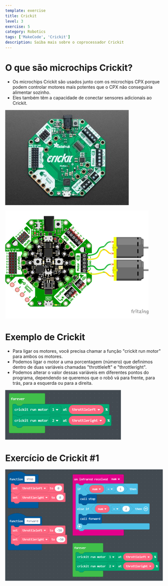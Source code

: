 ```yaml
---
template: exercise
title: Crickit
level: 3
exercise: 5
category: Robotics
tags: ['MakeCode', 'Crickit']
description: Saiba mais sobre o coprocessador Crickit
---
```


# O que são microchips Crickit?

- Os microchips Crickit são usados ​​junto com os microchips CPX porque podem controlar motores mais potentes que o CPX não conseguiria alimentar sozinho.
- Eles também têm a capacidade de conectar sensores adicionais ao Crickit.

![](Lesson51.jpg)

![](Lesson52.png)

# Exemplo de Crickit

- Para ligar os motores, você precisa chamar a função "crickit run motor" para ambos os motores.
- Podemos ligar o motor a uma porcentagem (número) que definimos dentro de duas variáveis ​​chamadas "throttleleft" e "throttleright".
- Podemos alterar o valor dessas variáveis ​​em diferentes pontos do programa, dependendo se queremos que o robô vá para frente, para trás, para a esquerda ou para a direita.

![](Lesson53.png)

# Exercício de Crickit #1

![](Lesson54.png)

